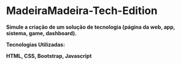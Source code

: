 # MadeiraMadeira-Tech-Edition

**Simule a criação de um solução de tecnologia (página da web, app, sistema, game, dashboard).**

**Tecnologias Utilizadas:**

**HTML, CSS, Bootstrap, Javascript**
